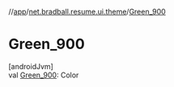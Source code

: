 //[app](../../index.md)/[net.bradball.resume.ui.theme](index.md)/[Green_900](-green_900.md)

# Green_900

[androidJvm]\
val [Green_900](-green_900.md): Color
